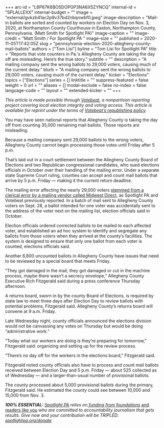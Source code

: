 +++
arc-id = "L6P67K6BO5DOPGP3NA6X5ZYNCQ"
internal-id = "SPLALLEXX"
internal-budget = ""
image = "external/gvkzb41ac2p9v37bd2nbqnwbf0.jpeg"
image-description = "Mail-in ballots are sorted and counted by workers on Election Day on Nov. 3, 2020, at Northampton County Courthouse in Easton, Northampton County, Pennsylvania. (Matt Smith for Spotlight PA)"
image-caption = ""
image-credit = "Matt Smith / For Spotlight PA "
image-size = ""
published = 2020-11-05T17:42:05Z
slug = "pennsylvania-election-2020-allegheny-county-mail-ballots"
authors = ["Tom Lisi"]
byline = "Tom Lisi for Spotlight PA"
title = "Reports that vote counters in Pa.'s Allegheny County are taking the day off are misleading. Here’s the true story."
subtitle = ""
description = "A mailing company sent the wrong ballots to 29,000 voters, causing much of the current delay."
blurb = "A mailing company sent the wrong ballots to 29,000 voters, causing much of the current delay."
kicker = "Elections"
topics = ["Elections"]
series = []
linktitle = ""
suppress-featured = false
weight = 0
url = ""
aliases = []
modal-exclude = false
no-index = false
language-code = ""
layout = ""
extended-kicker = ""
+++

<i>This article is made possible through </i><a href="http://votebeat.org/"><i>Votebeat</i></a><i>, a nonpartisan reporting project covering local election integrity and voting access. This article is available for reprint under the terms of </i><a href="https://votebeat.org/republishing/"><i>Votebeat’s republishing policy</i></a><i>.</i>

You may have seen national reports that Allegheny County is taking the day off from counting 35,000 remaining mail ballots. Those reports are misleading.

Because a mailing company sent 29,000 ballots to the wrong voters, Allegheny County cannot begin processing those votes until Friday after 5 p.m.

That’s laid out in a court settlement between the Allegheny County Board of Elections and two Republican congressional candidates, who sued elections officials in October over their handling of the mailing error. Under a separate state Supreme Court ruling, counties can accept and count mail ballots that arrive by 5 p.m. Friday — making it the current return deadline.

<script src="https://www.spotlightpa.org/embed.js" async></script><div data-spl-embed-version="1" data-spl-src="https://www.spotlightpa.org/embeds/newsletter/"></div>

The mailing error affecting the nearly 29,000 voters <a href="https://www.spotlightpa.org/news/2020/11/pa-midwest-direct-allegheny-county-wrong-ballots/">stemmed from a clerical error by a mailing vendor called Midwest Direct</a>, as Spotlight PA and Votebeat previously reported. In a batch of mail sent to Allegheny County voters on Sept. 28, a ballot intended for one voter was accidentally sent to the address of the voter next on the mailing list, election officials said in October.

Election officials ordered corrected ballots to be mailed to each affected voter, and established an ad hoc system to identify and segregate any ballots from those voters when they arrived at the county’s facilities. The system is designed to ensure that only one ballot from each voter is counted, elections officials said.

Another 6,800 uncounted ballots in Allegheny County have issues that need to be reviewed by a special board that meets Friday.

“They got damaged in the mail, they got damaged or cut in the machine process, maybe there wasn’t a secrecy envelope,” Allegheny County Executive Rich Fitzgerald said during a press conference Thursday afternoon.

A returns board, sworn in by the county Board of Elections, is required by state law to meet three days after Election Day to review ballots with potential problems, Fitzgerald said. Allegheny County’s returns board will convene at 9 a.m. Friday.

Late Wednesday night, county officials announced the elections division would not be canvassing any votes on Thursday but would be doing “administrative work.”

<script src="https://www.spotlightpa.org/embed.js" async></script><div data-spl-embed-version="1" data-spl-src="https://www.spotlightpa.org/embeds/donate/?teaser_text=Spotlight%20PA%20provides%20essential%2C%20public-service%20journalism%20about%20Pennsylvania%20thank%20to%20readers%20like%20you.%20For%20a%20limited%20time%2C%20become%20a%20member%20and%20your%20contribution%20will%20be%20TRIPLED.&cta_text=YES%2C%20TRIPLE%20MY%20GIFT&eyebrow_text=BECOME%20A%20MEMBER"></div>


“Today what our workers are doing is they’re preparing for tomorrow,” Fitzgerald said: organizing and setting up for the review process.

“There’s no day off for the workers in the elections board,” Fitzgerald said.

Fitzgerald noted county officials also have to process and count mail ballots received between Election Day and 5 p.m. Friday — about 525 collected as of Wednesday — and a larger-than-usual number of provisional ballots.

The county processed about 5,000 provisional ballots during the primary, Fitzgerald said. He estimated the county could see between 10,000 and 15,000 from Nov. 3.

<i><b>100% ESSENTIAL:</b></i><i> </i><a href="https://www.spotlightpa.org/"><i>Spotlight PA</i></a><i> relies on</i><a href="https://www.spotlightpa.org/support"><i> funding from foundations</i></a><i> </i><a href="https://www.spotlightpa.org/support">and readers like you</a><i> who are committed to accountability journalism that gets results. Give now and your contribution will be TRIPLED: </i><a href="http://spotlightpa.org/donate"><i>spotlightpa.org/donate</i></a>
